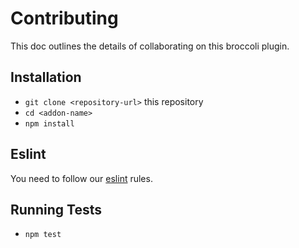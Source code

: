 # Contributing

This doc outlines the details of collaborating on this broccoli plugin.

## Installation

* `git clone <repository-url>` this repository
* `cd <addon-name>`
* `npm install`

## Eslint

You need to follow our [eslint](https://github.com/BBVAEngineering/javascript/tree/master/eslint-config-bbva) rules.

## Running Tests

* `npm test`

